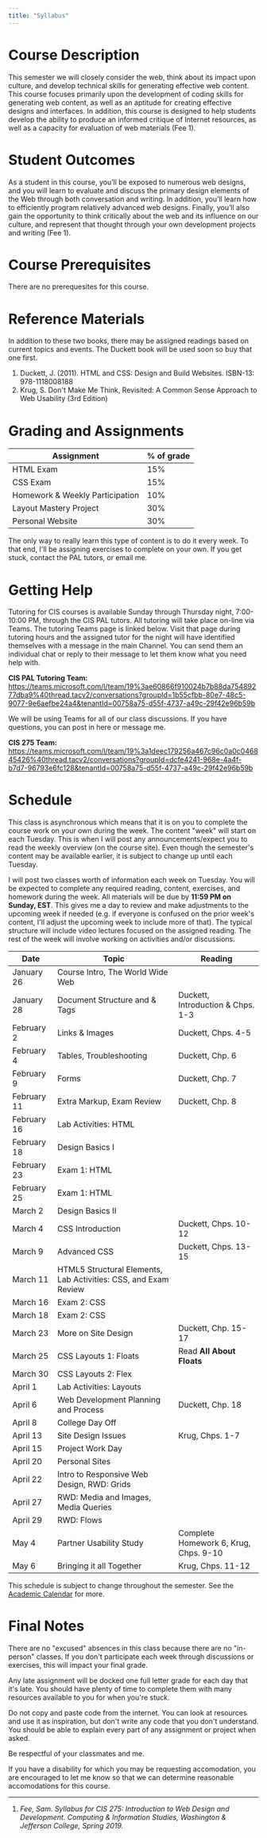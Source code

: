 ```yaml
---
title: "Syllabus"
---
```


# Course Description
This semester we will closely consider the web, think about its impact upon culture, and develop technical skills for generating effective web content. This course focuses primarily upon the development of coding skills for generating web content, as well as an aptitude for creating effective designs and interfaces. In addition, this course is designed to help students develop the ability to produce an informed critique of Internet resources, as well as a capacity for evaluation of web materials (Fee 1).

# Student Outcomes
As a student in this course, you’ll be exposed to numerous web designs, and you will learn to evaluate and discuss the primary design elements of the Web through both conversation and writing. In addition, you’ll learn how to efficiently program relatively advanced web designs. Finally, you’ll also gain the opportunity to think critically about the web and its influence on our culture, and represent that thought through your own development projects and writing (Fee 1).

# Course Prerequisites
There are no prerequesites for this course.

# Reference Materials
In addition to these two books, there may be assigned readings based on current topics and events. The Duckett book will be used soon so buy that one first.

1. Duckett, J. (2011). HTML and CSS: Design and Build Websites. ISBN-13: 978-1118008188
1. Krug, S. Don't Make Me Think, Revisited: A Common Sense Approach to Web Usability (3rd Edition)

# Grading and Assignments
| Assignment | % of grade |
| ----- | ----- |
| HTML Exam | 15% |
| CSS Exam | 15% |
| Homework & Weekly Participation | 10% |
| Layout Mastery Project | 30% |
| Personal Website | 30% | 

The only way to really learn this type of content is to do it every week. To that end, I'll be assigning exercises to complete on your own. If you get stuck, contact the PAL tutors, or email me.

# Getting Help
Tutoring for CIS courses is available Sunday through Thursday night, 7:00-10:00 PM, through the CIS PAL tutors. All tutoring will take place on-line via Teams. The tutoring Teams page is linked below. Visit that page during tutoring hours and the assigned tutor for the night will have identified themselves with a message in the main Channel. You can send them an individual chat or reply to their message to let them know what you need help with.

**CIS PAL Tutoring Team:**
https://teams.microsoft.com/l/team/19%3ae60866f910024b7b88da75489277dba9%40thread.tacv2/conversations?groupId=1b55cfbb-80e7-48c5-9077-9e6aefbe24a4&tenantId=00758a75-d55f-4737-a49c-29f42e96b59b

We will be using Teams for all of our class discussions. If you have questions, you can post in here or message me.

**CIS 275 Team:**
https://teams.microsoft.com/l/team/19%3a1deec179256a467c96c0a0c046845426%40thread.tacv2/conversations?groupId=dcfe4241-968e-4a4f-b7d7-96793e6fc128&tenantId=00758a75-d55f-4737-a49c-29f42e96b59b

# Schedule
This class is asynchronous which means that it is on you to complete the course work on your own during the week. The content "week" will start on each Tuesday. This is when I will post any announcements/expect you to read the weekly overview (on the course site). Even though the semester's content may be available earlier, it is subject to change up until each Tuesday.

I will post two classes worth of information each week on Tuesday. You will be expected to complete any required reading, content, exercises, and homework during the week. All materials will be due by **11:59 PM on Sunday, EST**. This gives me a day to review and make adjustments to the upcoming week if needed (e.g. if everyone is confused on the prior week's content, I'll adjust the upcoming week to include more of that). The typical structure will include video lectures focused on the assigned reading. The rest of the week will involve working on activities and/or discussions. 

<!-- | Week | Topic | Notes |
| ----------- | ------- | ---------------- |
| Week 1   | [Course Intro, The World Wide Web, Document Structure and &amp; Tags](/week1) |
| Week 2   | [Links &amp; Images, Tables, Troubleshooting](/week2) |
| Week 3   | [Forms, Extra Markup, Exam Review](/week3) |
| Week 4   | [Exam 1: HTML, Design Basics](/week4) |
| Week 5   | [CSS Introduction, Advanced CSS](/week5) |
| Week 6   | [HTML5 Structural Elements, Exam 2: CSS](/week6) |
| Week 7   | [More on Site Design, CSS Layouts 1: Floats](/week7) |
| Week 8   | [CSS Layouts 2: Flex, Layout Lab](/week8) | 
| Week 9   | [More Advanced CSS, Project Day, Web Development Planning and Process](/week9) |
| Week 10  | [Site Design Issues, Personal Sites](/week10) |
| Week 11  | [Intro to Responsive Web Design, Grids, Media and Images, Media Queries](/week11) |
| Week 12  | [RWD: Flows, Partner Usability Study](/week12) | |
| Week 13  | [Bringing it all Together, What's Next](/week13) | -->

| Date | Topic | Reading |
| ----------- | ------- | ---------------- |
| January 26  | Course Intro, The World Wide Web | |
| January 28  | Document Structure and &amp; Tags | Duckett, Introduction &amp; Chps. 1-3 |
| February 2  | Links &amp; Images | Duckett, Chps. 4-5 |
| February 4  | Tables, Troubleshooting | Duckett, Chp. 6 |
| February 9  | Forms | Duckett, Chp. 7 |
| February 11 | Extra Markup, Exam Review | Duckett, Chp. 8 |
| February 16 | Lab Activities: HTML |
| February 18 | Design Basics I |
| February 23 | Exam 1: HTML | |
| February 25 | Exam 1: HTML | |
| March 2     | Design Basics II | |
| March 4     | CSS Introduction | Duckett, Chps. 10-12 | 
| March 9     | Advanced CSS | Duckett, Chps. 13-15 |
| March 11    | HTML5 Structural Elements, Lab Activities: CSS, and Exam Review | |
| March 16    | Exam 2: CSS | |
| March 18    | Exam 2: CSS | |
| March 23    | More on Site Design | Duckett, Chp. 15-17 |
| March 25    | CSS Layouts 1: Floats | Read **All About Floats** | |
| March 30    | CSS Layouts 2: Flex |
| April 1     | Lab Activities: Layouts |
| April 6     | Web Development Planning and Process | Duckett, Chp. 18 |
| April 8     | College Day Off | |
| April 13    | Site Design Issues | Krug, Chps. 1-7 |
| April 15    | Project Work Day |
| April 20    | Personal Sites | |
| April 22    | Intro to Responsive Web Design, RWD: Grids | |
| April 27    | RWD: Media and Images, Media Queries | |
| April 29    | RWD: Flows | |
| May 4     | Partner Usability Study |  Complete Homework 6, Krug, Chps. 9-10 |
| May 6     | Bringing it all Together | Krug, Chps. 11-12 |

This schedule is subject to change throughout the semester. See the <a target="_blank" href="https://www.washjeff.edu/academics/our-support/college-calendar/">Academic Calendar</a> for more.

# Final Notes
There are no "excused" absences in this class because there are no "in-person" classes. If you don't participate each week through discussions or exercises, this will impact your final grade.

Any late assignment will be docked one full letter grade for each day that it's late. You should have plenty of time to complete them with many resources available to you for when you're stuck.

Do not copy and paste code from the internet. You can look at resources and use it as inspiration, but don't write any code that you don't understand. You should be able to explain every part of any assignment or project when asked.

Be respectful of your classmates and me.

If you have a disability for which you may be requesting accomodation, you are encouraged to let me know so that we can determine reasonable accomodations for this course.

-------------
1. <p id="feecite" style="font-style:italic">Fee, Sam. Syllabus for CIS 275: Introduction to Web Design and Development. Computing & Information Studies, Washington & Jefferson College, Spring 2019.</p>
